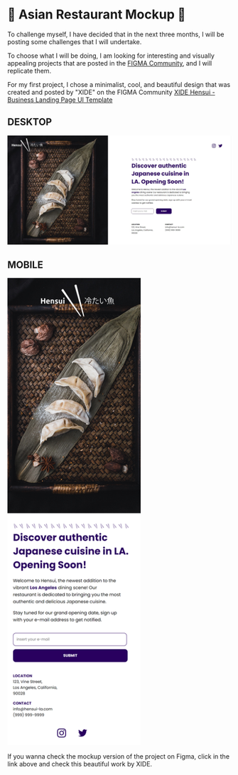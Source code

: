 # 🍜 Asian Restaurant Mockup 🍜

To challenge myself, I have decided that in the next three months, I will be posting some challenges that I will undertake.

To choose what I will be doing, I am looking for interesting and visually appealing projects that are posted in the [FIGMA Community](https://www.figma.com/community/), and I will replicate them.

For my first project, I chose a minimalist, cool, and beautiful design that was created and posted by "XIDE" on the FIGMA Community [XIDE Hensui - Business Landing Page UI Template](https://www.figma.com/community/file/1227911463600022110/XIDE-Hensui---Business-Landing-Page-UI-Template)

## DESKTOP
![Desktop Version](/printProjects/desktop.jpg)

## MOBILE
<img src="/printProjects/mobile.png" width="300">

If you wanna check the mockup version of the project on Figma, click in the link above and check this beautiful work by XIDE.
